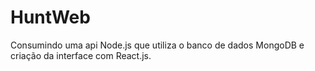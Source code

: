 # HuntWeb

Consumindo uma api Node.js que utiliza o banco de dados MongoDB e criação da interface com React.js.
